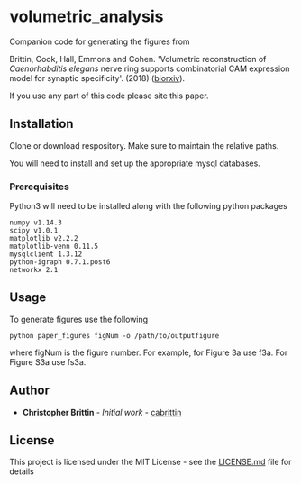 # volumetric_analysis
Companion code for generating the figures from 

Brittin, Cook, Hall, Emmons and Cohen. 'Volumetric reconstruction of 
*Caenorhabditis elegans* nerve ring supports combinatorial CAM expression 
model for synaptic specificity'. (2018) ([biorxiv](https://www.biorxiv.org/content/early/2018/12/04/485771)). 

If you use any part of this code please site this paper. 

## Installation
Clone or download respository. Make sure to maintain the relative paths.

You will need to install and set up the appropriate mysql databases.

### Prerequisites
Python3 will need to be installed along with the following python packages 
```
numpy v1.14.3
scipy v1.0.1
matplotlib v2.2.2
matplotlib-venn 0.11.5
mysqlclient 1.3.12
python-igraph 0.7.1.post6
networkx 2.1

```

## Usage
To generate figures use the following 
```
python paper_figures figNum -o /path/to/outputfigure
```
where figNum is the figure number. For example, for Figure 3a use f3a. For Figure S3a use fs3a. 

## Author

* **Christopher Brittin** - *Initial work* - [cabrittin](https://github.com/cabrittin)


## License

This project is licensed under the MIT License - see the [LICENSE.md](LICENSE.md) file for details
